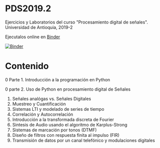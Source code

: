 # PDS2019.2

Ejercicios y Laboratorios del curso "Procesamiento digital de señales". Universidad de Antioquia, 2019-2

Ejecutalos online en [Binder](https://mybinder.org/)

[![Binder](https://mybinder.org/badge_logo.svg)](https://mybinder.org/v2/gh/jcvasquezc/PDS_2019.2/master)

# Contenido

0 Parte 1. Introducción a la programación en Python

0 parte 2. Uso de Python en procesamiento digital de Señales

1. Señales analógas vs. Señales Digitales
2. Muestreo y Cuantificación
3. Sistemas LTI y modelado de series de tiempo
4. Correlación y Autocorrelación
5. Introducción a la transformada discreta de Fourier
6. Sintesis de Audio usando el algoritmo de Karplus-Strong
7. Sistemas de marcación por tonos (DTMF)
8. Diseño de filtros con respuesta finita al impulso (FIR)
9. Transmisión de datos por un canal telefónico y modulaciones digitales
